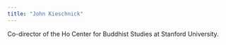 ```yaml
---
title: "John Kieschnick"
---
```


Co-director of the Ho Center for Buddhist Studies at Stanford University.
